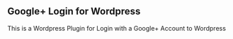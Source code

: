 ## Google+ Login for Wordpress

This is a Wordpress Plugin for Login with a Google+ Account to Wordpress